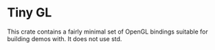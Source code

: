 # Tiny GL

This crate contains a fairly minimal set of OpenGL bindings suitable for building demos with. It does not use std.